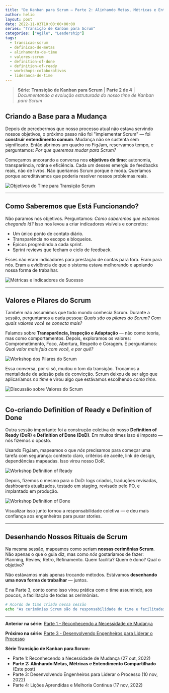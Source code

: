 ```yaml
---
title: "De Kanban para Scrum – Parte 2: Alinhando Metas, Métricas e Entendimento Compartilhado"
author: helio
layout: post
date: 2022-11-03T10:00:00+00:00
series: "Transição de Kanban para Scrum"
categories: ["Agile", "Leadership"]
tags:
  - transicao-scrum
  - definicao-de-metas
  - alinhamento-de-time
  - valores-scrum
  - definition-of-done
  - definition-of-ready
  - workshops-colaborativos
  - lideranca-de-time
---
```


> **Série: Transição de Kanban para Scrum** | **Parte 2 de 4** | _Documentando a evolução estruturada do nosso time de Kanban para Scrum_

## Criando a Base para a Mudança

Depois de percebermos que nosso processo atual não estava servindo nossos objetivos, o próximo passo não foi "implementar Scrum" — foi **construir entendimento comum**. Mudança não se sustenta sem significado. Então abrimos um quadro no FigJam, reservamos tempo, e perguntamos: _Por que queremos mudar para Scrum?_

Começamos ancorando a conversa nos **objetivos do time**: autonomia, transparência, rotina e eficiência. Cada um desses emergiu de feedbacks reais, não de livros. Não queríamos Scrum porque é moda. Queríamos porque acreditávamos que poderia resolver nossos problemas reais.

![Objetivos do Time para Transição Scrum](/uploads/2022/11/scrum-goals-workshop.png)

---

## Como Saberemos que Está Funcionando?

Não paramos nos objetivos. Perguntamos: _Como saberemos que estamos chegando lá?_ Isso nos levou a criar indicadores visíveis e concretos:

- Um único ponto de contato diário.
- Transparência no escopo e bloqueios.
- Épicos progredindo a cada sprint.
- Sprint reviews que fecham o ciclo de feedback.

Esses não eram indicadores para prestação de contas para fora. Eram para nós. Eram a evidência de que o sistema estava melhorando e apoiando nossa forma de trabalhar.

![Métricas e Indicadores de Sucesso](/uploads/2022/11/success-metrics-workshop.png)

---

## Valores e Pilares do Scrum

Também não assumimos que todo mundo conhecia Scrum. Durante a sessão, perguntamos a cada pessoa: _Quais são os pilares do Scrum? Com quais valores você se conecta mais?_

Falamos sobre **Transparência, Inspeção e Adaptação** — não como teoria, mas como comportamentos. Depois, exploramos os valores: Comprometimento, Foco, Abertura, Respeito e Coragem. E perguntamos: _Qual valor mais fala com você, e por quê?_

![Workshop dos Pilares do Scrum](/uploads/2022/11/scrum-pillars-workshop.png)

Essa conversa, por si só, mudou o tom da transição. Trocamos a mentalidade de adesão pela de convicção. Scrum deixou de ser algo que aplicaríamos _no time_ e virou algo que estávamos escolhendo _como time_.

![Discussão sobre Valores do Scrum](/uploads/2022/11/scrum-values-workshop.png)

---

## Co-criando Definition of Ready e Definition of Done

Outra sessão importante foi a construção coletiva do nosso **Definition of Ready (DoR)** e **Definition of Done (DoD)**. Em muitos times isso é imposto — nós fizemos o oposto.

Usando FigJam, mapeamos o que _nós_ precisamos para começar uma tarefa com segurança: contexto claro, critérios de aceite, link de design, dependências mapeadas. Isso virou nosso DoR.

![Workshop Definition of Ready](/uploads/2022/11/definition-of-ready.png)

Depois, fizemos o mesmo para o DoD: logs criados, traduções revisadas, dashboards atualizados, testado em staging, revisado pelo PO, e implantado em produção.

![Workshop Definition of Done](/uploads/2022/11/definition-of-done.png)

Visualizar isso junto tornou a responsabilidade coletiva — e deu mais confiança aos engenheiros para puxar stories.

---

## Desenhando Nossos Rituais de Scrum

Na mesma sessão, mapeamos como seriam **nossas cerimônias Scrum**. Não apenas o que o guia diz, mas como _nós_ gostaríamos de fazer: Planning, Review, Retro, Refinamento. Quem facilita? Quem é dono? Qual o objetivo?

Não estávamos mais apenas trocando métodos. Estávamos **desenhando uma nova forma de trabalhar** — juntos.

E na Parte 3, conto como isso virou prática com o time assumindo, aos poucos, a facilitação de todas as cerimônias.

```bash
# Acordo de time criado nessa sessão
echo "As cerimônias Scrum são de responsabilidade do time e facilitadas em rodízio." >> acordos-time.txt
```

---

**Anterior na série:** [Parte 1 - Reconhecendo a Necessidade de Mudança](/pt/posts/2022-10-27-scrum-transition-part1/)

**Próximo na série:** [Parte 3 - Desenvolvendo Engenheiros para Liderar o Processo](/pt/posts/2022-11-10-scrum-transition-part3/)

**Série Transição de Kanban para Scrum:**

- Parte 1: Reconhecendo a Necessidade de Mudança (27 out, 2022)
- **Parte 2: Alinhando Metas, Métricas e Entendimento Compartilhado** (Este post)
- Parte 3: Desenvolvendo Engenheiros para Liderar o Processo (10 nov, 2022)
- Parte 4: Lições Aprendidas e Melhoria Contínua (17 nov, 2022)
